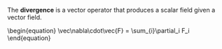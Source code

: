 The **divergence** is a vector operator that produces a scalar field given a vector field. 

\begin{equation}
\vec\nabla\cdot\vec{F} = \sum_{i}\partial_i F_i
\end{equation}

